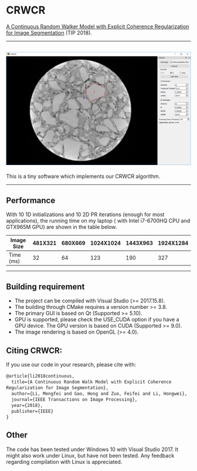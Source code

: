 # CRWCR
[A Continuous Random Walker Model with Explicit Coherence Regularization for Image Segmentation](https://ieeexplore.ieee.org/abstract/document/8537912) (TIP 2018).

---
![CRWCR](test%20image/crwcr.png)
---

This is a tiny software which implements our CRWCR algorithm. 

---
## Performance
With 10 1D initializations and 10 2D PR iterations (enough for most applications), the running time on my laptop ( with Intel i7-6700HQ CPU and GTX965M GPU) are shown in the table below.

| Image Size | 481X321 | 680X669 | 1024X1024 | 1443X963 | 1924X1284 |
| ---------- | ------- | ------- | --------- | -------- | --------- |
| Time (ms)  | 32      | 64      | 123       | 190      | 327       |



---

## Building requirement

+ The project can be compiled with Visual Studio (>= 2017.15.8).
+ The building through CMake requires a version number >= 3.8.
+ The primary GUI is based on Qt (Supported >= 5.10).
+ GPU is supported, please check the USE_CUDA option if you have a GPU device. The GPU version is based on CUDA (Supported >= 9.0). 
+ The image rendering is based on OpenGL (>= 4.0).

## Citing CRWCR:

If you use our code in your research, please cite with:
```
@article{li2018continuous,
  title={A Continuous Random Walk Model with Explicit Coherence Regularization for Image Segmentation},
  author={Li, Mengfei and Gao, Hong and Zuo, Feifei and Li, Hongwei},
  journal={IEEE Transactions on Image Processing},
  year={2018},
  publisher={IEEE}
}
```


## Other

The code has been tested under Windows 10 with Visual Studio 2017. It might also work under Linux, but have not been tested. 
Any feedback regarding compilation with Linux is appreciated. 
